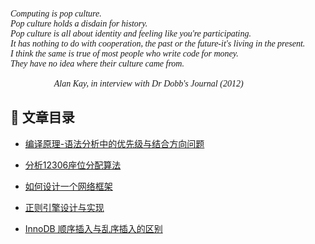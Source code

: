 
<pre style="font-family: Consolas;font-style:italic;">

Computing is pop culture.
Pop culture holds a disdain for history.
Pop culture is all about identity and feeling like you're participating.
It has nothing to do with cooperation, the past or the future-it's living in the present.
I think the same is true of most people who write code for money.
They have no idea where their culture came from.

					Alan Kay, in interview with Dr Dobb's Journal (2012)
</pre>

## 📖 文章目录

- [编译原理-语法分析中的优先级与结合方向问题](./thinking-in-tech/compiler-syntactic-analysis-reduce-direction-and-priority/index.md)

- [分析12306座位分配算法](./thinking-in-tech/12306-seat-allocating-algorithm.md)

- [如何设计一个网络框架](./thinking-in-tech/deep-dive-into-lighty/index.md)

- [正则引擎设计与实现](./thinking-in-tech/regular-expression-engine-design/index.md)

- [InnoDB 顺序插入与乱序插入的区别](./thinking-in-tech/innodb-data-insert-order-effect/index.md)
